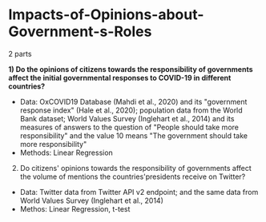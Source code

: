 # Impacts-of-Opinions-about-Government-s-Roles

2 parts

**1) Do the opinions of citizens towards the responsibility of governments affect the initial governmental responses to COVID-19 in different countries?** 
- Data: OxCOVID19 Database (Mahdi et al., 2020) and its "government response index" (Hale et al., 2020); population data from the World Bank dataset; World Values Survey (Inglehart et al., 2014) and its measures of answers to the question of "People should take more responsibility" and the value 10 means "The government should take more responsibility"
- Methods: Linear Regression
2)  Do citizens' opinions towards the responsibility of governments affect the volume of mentions the countries'presidents receive on Twitter?
- Data: Twitter data from Twitter API v2 endpoint; and the same data from World Values Survey (Inglehart et al., 2014)
- Methos: Linear Regression, t-test
